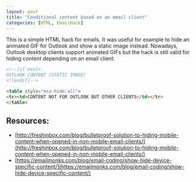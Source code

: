 ```yaml
---
layout: post
title: "Conditional content based on an email client"
categories: [HTML, EmailHack]
---
```


This is a simple HTML hack for emails. It was useful for example to hide an animated GIF for Outlook and show a static image instead. Nowadays, Outlook desktop clients support animated GIFs but the hack is still valid for hiding content depending on an email client.

```html
<!--[if mso]>
OUTLOOK CONTENT (STATIC IMAGE)
<![endif]-->

<table style="mso-hide:all">
<tr><td>CONTENT NOT FOR OUTLOOK BUT OTHER CLIENTS</td></tr>
</table>
```



## Resources:



*   [http://freshinbox.com/blog/bulletproof-solution-to-hiding-mobile-content-when-opened-in-non-mobile-email-clients/](http://freshinbox.com/blog/bulletproof-solution-to-hiding-mobile-content-when-opened-in-non-mobile-email-clients/)
*   [https://emailmonks.com/blog/email-coding/show-hide-device-specific-content/](https://emailmonks.com/blog/email-coding/show-hide-device-specific-content/)






